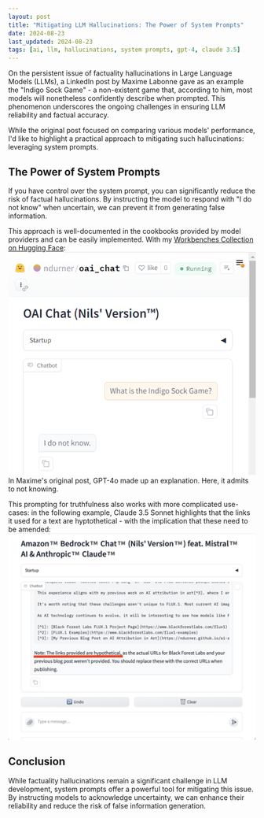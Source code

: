 ```yaml
---
layout: post
title: "Mitigating LLM Hallucinations: The Power of System Prompts"
date: 2024-08-23
last_updated: 2024-08-23
tags: [ai, llm, hallucinations, system prompts, gpt-4, claude 3.5]
---
```


On the persistent issue of factuality hallucinations in Large Language Models (LLMs), a LinkedIn post by Maxime Labonne gave as an example the "Indigo Sock Game" - a non-existent game that, according to him, most models will nonetheless confidently describe when prompted. This phenomenon underscores the ongoing challenges in ensuring LLM reliability and factual accuracy.

While the original post focused on comparing various models' performance, I'd like to highlight a practical approach to mitigating such hallucinations: leveraging system prompts.

## The Power of System Prompts

If you have control over the system prompt, you can significantly reduce the risk of factual hallucinations. By instructing the model to respond with "I do not know" when uncertain, we can prevent it from generating false information.

This approach is well-documented in the cookbooks provided by model providers and can be easily implemented. With my [Workbenches Collection on Hugging Face](https://huggingface.co/collections/ndurner/workbenches-6679d94dd125ceebb3e449d5):
![Model does not make up facts](assets/img/oai_chat_do_not_know.png)
In Maxime's original post, GPT-4o made up an explanation. Here, it admits to not knowing.

This prompting for truthfulness also works with more complicated use-cases: in the following example, Claude 3.5 Sonnet highlights that the links it used for a text are hyptothetical - with the implication that these need to be amended:
![Model does not make up links](assets/img/claude-35-hypothetical-links.jpg)

## Conclusion

While factuality hallucinations remain a significant challenge in LLM development, system prompts offer a powerful tool for mitigating this issue. By instructing models to acknowledge uncertainty, we can enhance their reliability and reduce the risk of false information generation.